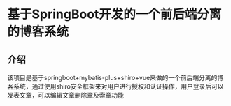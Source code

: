 # 基于SpringBoot开发的一个前后端分离的博客系统

## 介绍

​		该项目是基于springboot+mybatis-plus+shiro+vue来做的一个前后端分离的博客系统，通过使用shiro安全框架来对用户进行授权和认证操作，用户登录后可以发表文章，可以编辑文章删除章及索章功能

